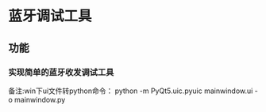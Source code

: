 # 蓝牙调试工具

## 功能

### 实现简单的蓝牙收发调试工具

备注:win下ui文件转python命令： python -m PyQt5.uic.pyuic mainwindow.ui -o mainwindow.py
